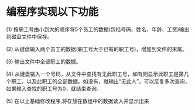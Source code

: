 # 编程序实现以下功能

(1) 按职工号由小到大的顺序将5个员工的数据(包括号码、姓名、年龄、工资)输出到磁盘文件中保存。

(2) 从键盘输入两个员工的数据(职工号大于已有的职工号)，增加到文件的末尾。

(3) 输出文件中全部职工的数据。

(4) 从键盘输入一个号码，从文件中查找有无此职工号，如有则显示此职工是第几个职工，以及此职工的全部数据。如没有，就输出“无此人”。可以反复多次查询，如果输入查找的职工号为0，就结束查询。

(5) 在以上基础修改程序,将存放在数组中的数据读入并显示出来
